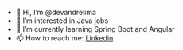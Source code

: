 - 👋 Hi, I’m @devandrelima
- 👀 I’m interested in Java jobs
- 🌱 I’m currently learning Spring Boot and Angular
- 📫 How to reach me: [Linkedin](https://www.linkedin.com/in/andre-lima-developer/)
